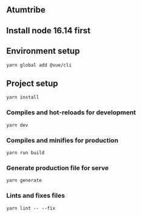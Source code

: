 ## Atumtribe

## Install node 16.14 first

## Environment setup
```
yarn global add @vue/cli
```

## Project setup
```
yarn install
```

### Compiles and hot-reloads for development
```
yarn dev
```

### Compiles and minifies for production
```
yarn run build
```
### Generate production file for serve
```
yarn generate
```

### Lints and fixes files
```
yarn lint -- --fix